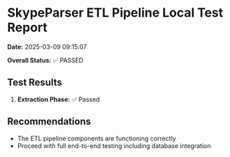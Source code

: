 # SkypeParser ETL Pipeline Local Test Report

**Date:** 2025-03-09 09:15:07

**Overall Status:** ✅ PASSED

## Test Results

1. **Extraction Phase:** ✅ Passed

## Recommendations

- The ETL pipeline components are functioning correctly
- Proceed with full end-to-end testing including database integration
